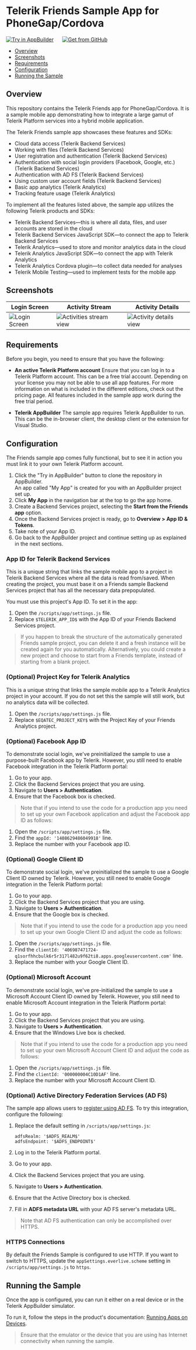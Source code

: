 
# Telerik Friends Sample App for PhoneGap/Cordova

<a href="https://platform.telerik.com/#appbuilder/clone/https://github.com/telerik/platform-friends-hybrid" target="_blank"><img src="http://docs.telerik.com/platform/samples/images/try-in-appbuilder.png" alt="Try in AppBuilder" title="Try in Telerik Platform" /></a> <a href="https://github.com/telerik/platform-friends-hybrid" target="_blank"><img style="padding-left:20px" src="http://docs.telerik.com/platform/samples/images/get-github.png" alt="Get from GitHub" title="Get from GitHub"></a>

* [Overview](#overview)
* [Screenshots](#screenshots)
* [Requirements](#requirements)
* [Configuration](#configuration)
* [Running the Sample](#running-the-sample)

## Overview

This repository contains the Telerik Friends app for PhoneGap/Cordova. It is a sample mobile app demonstrating how to integrate a large gamut of Telerik Platform services into a hybrid mobile application.

The Telerik Friends sample app showcases these features and SDKs:

- Cloud data access (Telerik Backend Services)
- Working with files (Telerik Backend Services)
- User registration and authentication (Telerik Backend Services)
- Authentication with social login providers (Facebook, Google, etc.) (Telerik Backend Services)
- Authentication with AD FS (Telerik Backend Services)
- Using custom user account fields (Telerik Backend Services)
- Basic app analytics (Telerik Analytics)
- Tracking feature usage (Telerik Analytics)

To implement all the features listed above, the sample app utilizes the following Telerik products and SDKs:

- Telerik Backend Services&mdash;this is where all data, files, and user accounts are stored in the cloud
- Telerik Backend Services JavaScript SDK&mdash;to connect the app to Telerik Backend Services
- Telerik Analytics&mdash;used to store and monitor analytics data in the cloud
- Telerik Analytics JavaScript SDK&mdash;to connect the app with Telerik Analytics
- Telerik Analytics Cordova plugin&mdash;to collect data needed for analyses
- Telerik Mobile Testing&mdash;used to implement tests for the mobile app

## Screenshots

Login Screen|Activity Stream|Activity Details
---|---|---
![Login Screen](https://raw.githubusercontent.com/telerik/platform-friends-hybrid/master/screenshots/ios-login-screen.png)|![Activities stream view](https://raw.githubusercontent.com/telerik/platform-friends-hybrid/master/screenshots/ios-activities-stream.png)|![Activity details view](https://raw.githubusercontent.com/telerik/platform-friends-hybrid/master/screenshots/ios-activitiy-details.png)

## Requirements

Before you begin, you need to ensure that you have the following:

- **An active Telerik Platform account**
Ensure that you can log in to a Telerik Platform account. This can be a free trial account. Depending on your license you may not be able to use all app features. For more information on what is included in the different editions, check out the pricing page. All features included in the sample app work during the free trial period.

- **Telerik AppBuilder** The sample app requires Telerik AppBuilder to run. This can be the in-browser client, the desktop client or the extension for Visual Studio.

## Configuration

The Friends sample app comes fully functional, but to see it in action you must link it to your own Telerik Platform account.

1. Click the "Try in AppBuilder" button to clone the repository in AppBuilder.<br>
	An app called "My App" is created for you with an AppBuilder project set up.
2. Click **My App** in the navigation bar at the top to go the app home.
3. Create a Backend Services project, selecting the **Start from the Friends app** option.
4. Once the Backend Services project is ready, go to **Overview > App ID & Tokens**.
5. Take note of your App ID.
6. Go back to the AppBuilder project and continue setting up as explained in the next sections.

### App ID for Telerik Backend Services

This is a unique string that links the sample mobile app to a project in Telerik Backend Services where all the data is read from/saved. When creating the project, you must base it on a Friends sample Backend Services project that has all the necessary data prepopulated.

You must use this project's App ID. To set it in the app:

1. Open the `/scripts/app/settings.js` file.
2. Replace `$TELERIK_APP_ID$` with the App ID of your Friends Backend Services project.

> If you happen to break the structure of the automatically generated Friends sample project, you can delete it and a fresh instance will be created again for you automatically. Alternatively, you could create a new project and choose to start from a Friends template, instead of starting from a blank project.

### (Optional) Project Key for Telerik Analytics

This is a unique string that links the sample mobile app to a Telerik Analytics project in your account. If you do not set this the sample will still work, but no analytics data will be collected.
	
1. Open the `/scripts/app/settings.js` file.
2. Replace `$EQATEC_PROJECT_KEY$` with the Project Key of your Friends Analytics project.

### (Optional) Facebook App ID
To demonstrate social login, we've preinitialized the sample to use a purpose-built Facebook app by Telerik. However, you still need to enable Facebook integration in the Telerik Platform portal:

1. Go to your app.
2. Click the Backend Services project that you are using.
3. Navigate to **Users > Authentication**.
4. Ensure that the Facebook box is checked.

> Note that if you intend to use the code for a production app you need to set up your own Facebook application and adjust the Facebook app ID as follows:
	
1. Open the `/scripts/app/settings.js` file.
2. Find the `appId: '1408629486049918'` line.
3. Replace the number with your Facebook app ID.

### (Optional) Google Client ID

To demonstrate social login, we've preinitialized the sample to use a Google Client ID owned by Telerik. However, you still need to enable Google integration in the Telerik Platform portal:

1. Go to your app.
2. Click the Backend Services project that you are using.
3. Navigate to **Users > Authentication**.
4. Ensure that the Google box is checked.

> Note that if you intend to use the code for a production app you need to set up your own Google Client ID and adjust the code as follows:

1. Open the `/scripts/app/settings.js` file.
2. Find the `clientId: '406987471724-q1sorfhhcbulk6r5r317l482u9f62ti8.apps.googleusercontent.com'` line.
3. Replace the number with your Google Client ID.
	
### (Optional) Microsoft Account

To demonstrate social login, we've pre-initialized the sample to use a  Microsoft Account Client ID owned by Telerik. However, you still need to enable Microsoft Account integration in the Telerik Platform portal:

1. Go to your app.
2. Click the Backend Services project that you are using.
3. Navigate to **Users > Authentication**.
4. Ensure that the Windows Live box is checked.

> Note that if you intend to use the code for a production app you need to set up your own Microsoft Account Client ID and adjust the code as follows:

1. Open the `/scripts/app/settings.js` file.
2. Find the `clientId: '000000004C10D1AF'` line.
3. Replace the number with your Microsoft Account Client ID.
	
### (Optional) Active Directory Federation Services (AD FS)

The sample app allows users to [register using AD FS](http://docs.telerik.com/platform/backend-services/javascript/users/adfs-login/introduction). To try this integration, configure the following:

1. Replace the default setting in `/scripts/app/settings.js`:

	```
	adfsRealm: '$ADFS_REALM$'
	adfsEndpoint: '$ADFS_ENDPOINT$'
	```
2. Log in to the Telerik Platform portal.
3. Go to your app.
4. Click the Backend Services project that you are using.
5. Navigate to **Users > Authentication**.
6. Ensure that the Active Directory box is checked.
7. Fill in **ADFS metadata URL** with your AD FS server's metadata URL.

> Note that AD FS authentication can only be accomplished over HTTPS.

### HTTPS Connections

By default the Friends Sample is configured to use HTTP. If you want to switch to HTTPS, update the `appSettings.everlive.scheme` setting in  `/scripts/app/settings.js` to `https`.

## Running the Sample

Once the app is configured, you can run it either on a real device or in the Telerik AppBuilder simulator.

To run it, follow the steps in the product's documentation: [Running Apps on Devices](http://docs.telerik.com/platform/appbuilder/testing-your-app/running-on-devices/working-with-devices).

> Ensure that the emulator or the device that you are using has Internet connectivity when running the sample.

